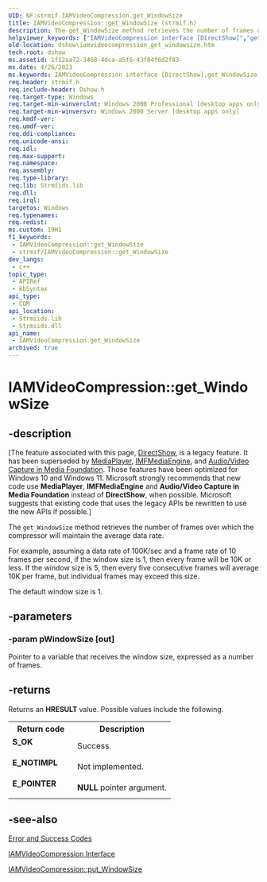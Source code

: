 ```yaml
---
UID: NF:strmif.IAMVideoCompression.get_WindowSize
title: IAMVideoCompression::get_WindowSize (strmif.h)
description: The get_WindowSize method retrieves the number of frames over which the compressor will maintain the average data rate.
helpviewer_keywords: ["IAMVideoCompression interface [DirectShow]","get_WindowSize method","IAMVideoCompression.get_WindowSize","IAMVideoCompression::get_WindowSize","IAMVideoCompressionget_WindowSize","dshow.iamvideocompression_get_windowsize","get_WindowSize","get_WindowSize method [DirectShow]","get_WindowSize method [DirectShow]","IAMVideoCompression interface","strmif/IAMVideoCompression::get_WindowSize"]
old-location: dshow\iamvideocompression_get_windowsize.htm
tech.root: dshow
ms.assetid: 1f12aa72-3468-4dca-a5f6-43f64f6d2f83
ms.date: 4/26/2023
ms.keywords: IAMVideoCompression interface [DirectShow],get_WindowSize method, IAMVideoCompression.get_WindowSize, IAMVideoCompression::get_WindowSize, IAMVideoCompressionget_WindowSize, dshow.iamvideocompression_get_windowsize, get_WindowSize, get_WindowSize method [DirectShow], get_WindowSize method [DirectShow],IAMVideoCompression interface, strmif/IAMVideoCompression::get_WindowSize
req.header: strmif.h
req.include-header: Dshow.h
req.target-type: Windows
req.target-min-winverclnt: Windows 2000 Professional [desktop apps only]
req.target-min-winversvr: Windows 2000 Server [desktop apps only]
req.kmdf-ver: 
req.umdf-ver: 
req.ddi-compliance: 
req.unicode-ansi: 
req.idl: 
req.max-support: 
req.namespace: 
req.assembly: 
req.type-library: 
req.lib: Strmiids.lib
req.dll: 
req.irql: 
targetos: Windows
req.typenames: 
req.redist: 
ms.custom: 19H1
f1_keywords:
 - IAMVideoCompression::get_WindowSize
 - strmif/IAMVideoCompression::get_WindowSize
dev_langs:
 - c++
topic_type:
 - APIRef
 - kbSyntax
api_type:
 - COM
api_location:
 - Strmiids.lib
 - Strmiids.dll
api_name:
 - IAMVideoCompression.get_WindowSize
archived: true
---
```


# IAMVideoCompression::get_WindowSize


## -description

\[The feature associated with this page, [DirectShow](/windows/win32/directshow/directshow), is a legacy feature. It has been superseded by [MediaPlayer](/uwp/api/Windows.Media.Playback.MediaPlayer), [IMFMediaEngine](/windows/win32/api/mfmediaengine/nn-mfmediaengine-imfmediaengine), and [Audio/Video Capture in Media Foundation](/windows/win32/medfound/audio-video-capture-in-media-foundation). Those features have been optimized for Windows 10 and Windows 11. Microsoft strongly recommends that new code use **MediaPlayer**, **IMFMediaEngine** and **Audio/Video Capture in Media Foundation** instead of **DirectShow**, when possible. Microsoft suggests that existing code that uses the legacy APIs be rewritten to use the new APIs if possible.\]

The <code>get_WindowSize</code> method retrieves the number of frames over which the compressor will maintain the average data rate.



For example, assuming a data rate of 100K/sec and a frame rate of 10 frames per second, if the window size is 1, then every frame will be 10K or less. If the window size is 5, then every five consecutive frames will average 10K per frame, but individual frames may exceed this size.

The default window size is 1.

## -parameters

### -param pWindowSize [out]

Pointer to a variable that receives the window size, expressed as a number of frames.

## -returns

Returns an <b>HRESULT</b> value. Possible values include the following.

<table>
<tr>
<th>Return code</th>
<th>Description</th>
</tr>
<tr>
<td width="40%">
<dl>
<dt><b>S_OK</b></dt>
</dl>
</td>
<td width="60%">
Success.

</td>
</tr>
<tr>
<td width="40%">
<dl>
<dt><b>E_NOTIMPL</b></dt>
</dl>
</td>
<td width="60%">
Not implemented.

</td>
</tr>
<tr>
<td width="40%">
<dl>
<dt><b>E_POINTER</b></dt>
</dl>
</td>
<td width="60%">
<b>NULL</b> pointer argument.

</td>
</tr>
</table>

## -see-also

<a href="/windows/desktop/DirectShow/error-and-success-codes">Error and Success Codes</a>



<a href="/windows/desktop/api/strmif/nn-strmif-iamvideocompression">IAMVideoCompression Interface</a>



<a href="/windows/desktop/api/strmif/nf-strmif-iamvideocompression-put_windowsize">IAMVideoCompression::put_WindowSize</a>